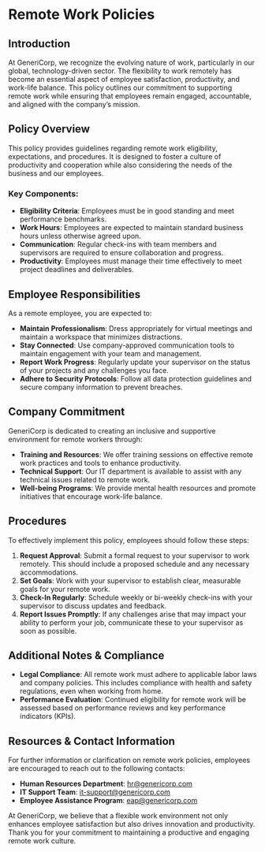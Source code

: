 # **Remote Work Policies**

## **Introduction**

At GeneriCorp, we recognize the evolving nature of work, particularly in our global, technology-driven sector. The flexibility to work remotely has become an essential aspect of employee satisfaction, productivity, and work-life balance. This policy outlines our commitment to supporting remote work while ensuring that employees remain engaged, accountable, and aligned with the company’s mission.

## **Policy Overview**

This policy provides guidelines regarding remote work eligibility, expectations, and procedures. It is designed to foster a culture of productivity and cooperation while also considering the needs of the business and our employees.

### Key Components:
- **Eligibility Criteria**: Employees must be in good standing and meet performance benchmarks.
- **Work Hours**: Employees are expected to maintain standard business hours unless otherwise agreed upon.
- **Communication**: Regular check-ins with team members and supervisors are required to ensure collaboration and progress.
- **Productivity**: Employees must manage their time effectively to meet project deadlines and deliverables.

## **Employee Responsibilities**

As a remote employee, you are expected to:

- **Maintain Professionalism**: Dress appropriately for virtual meetings and maintain a workspace that minimizes distractions.
- **Stay Connected**: Use company-approved communication tools to maintain engagement with your team and management.
- **Report Work Progress**: Regularly update your supervisor on the status of your projects and any challenges you face.
- **Adhere to Security Protocols**: Follow all data protection guidelines and secure company information to prevent breaches.

## **Company Commitment**

GeneriCorp is dedicated to creating an inclusive and supportive environment for remote workers through:

- **Training and Resources**: We offer training sessions on effective remote work practices and tools to enhance productivity.
- **Technical Support**: Our IT department is available to assist with any technical issues related to remote work.
- **Well-being Programs**: We provide mental health resources and promote initiatives that encourage work-life balance.

## **Procedures**

To effectively implement this policy, employees should follow these steps:

1. **Request Approval**: Submit a formal request to your supervisor to work remotely. This should include a proposed schedule and any necessary accommodations.
2. **Set Goals**: Work with your supervisor to establish clear, measurable goals for your remote work.
3. **Check-In Regularly**: Schedule weekly or bi-weekly check-ins with your supervisor to discuss updates and feedback.
4. **Report Issues Promptly**: If any challenges arise that may impact your ability to perform your job, communicate these to your supervisor as soon as possible.

## **Additional Notes & Compliance**

- **Legal Compliance**: All remote work must adhere to applicable labor laws and company policies. This includes compliance with health and safety regulations, even when working from home.
- **Performance Evaluation**: Continued eligibility for remote work will be assessed based on performance reviews and key performance indicators (KPIs).

## **Resources & Contact Information**

For further information or clarification on remote work policies, employees are encouraged to reach out to the following contacts:

- **Human Resources Department**: hr@genericorp.com
- **IT Support Team**: it-support@genericorp.com
- **Employee Assistance Program**: eap@genericorp.com

At GeneriCorp, we believe that a flexible work environment not only enhances employee satisfaction but also drives innovation and productivity. Thank you for your commitment to maintaining a productive and engaging remote work culture.